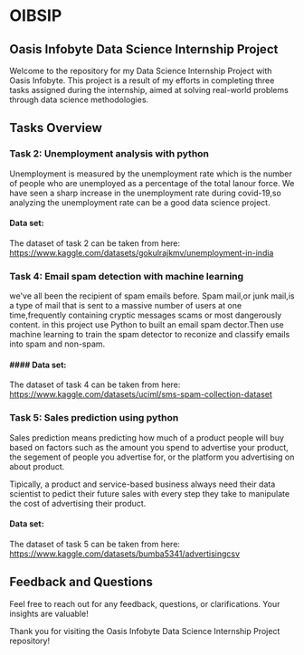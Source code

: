 # OIBSIP
## Oasis Infobyte Data Science Internship Project

Welcome to the repository for my Data Science Internship Project with Oasis Infobyte. This project is a result of my efforts in completing three tasks assigned during the internship, aimed at solving real-world problems through data science methodologies.

## Tasks Overview

### Task 2: Unemployment analysis with python
Unemployment is measured by the unemployment rate which is the number of people who are unemployed as a percentage of the total lanour force. We have seen a sharp increase in the unemployment rate during covid-19,so analyzing the unemployment rate can be a good data science project.

#### Data set: 
The dataset of task 2 can be taken from here:
https://www.kaggle.com/datasets/gokulrajkmv/unemployment-in-india

### Task 4: Email spam detection with machine learning 
we've all been the recipient of spam emails before. Spam mail,or junk mail,is a type of mail that is sent to a massive number of users at one time,frequently containing cryptic messages scams or most dangerously content.
in this project use Python to built an email spam dector.Then use machine learning to train the spam detector to reconize and classify emails into spam and non-spam.

#### #### Data set: 
The dataset of task 4 can be taken from here:
https://www.kaggle.com/datasets/uciml/sms-spam-collection-dataset
### Task 5: Sales prediction using python 
Sales prediction means predicting how much of a product people will buy based on factors such as the amount you spend to advertise your product, the segement of people you advertise for, or the platform you advertising on about product.

Tipically, a product and service-based business always need their data scientist to pedict their future sales with every step they take to manipulate the cost of advertising their product.

#### Data set: 
The dataset of task 5 can be taken from here:
https://www.kaggle.com/datasets/bumba5341/advertisingcsv
 

## Feedback and Questions

Feel free to reach out for any feedback, questions, or clarifications. Your insights are valuable!

Thank you for visiting the Oasis Infobyte Data Science Internship Project repository!
